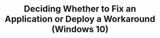 ---
title: Deciding Whether to Fix an Application or Deploy a Workaround (Windows 10)
description: You can fix a compatibility issue by changing the code for the application or by deploying a workaround.
redirect_url: https://technet.microsoft.com/en-us/itpro/windows/deploy/manage-windows-upgrades-with-upgrade-analytics.md
---